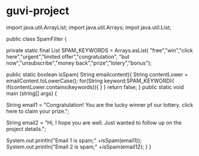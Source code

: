 # guvi-project
import java.util.ArrayList;
import java.util.Arrays;
impot java.util.List;

public class SpamFilter {


   private static final List <String>SPAM_KEYWORDS = Arrays.asList(
   "free","win","click here","urgent","limited offer","congratulation", "but now","unsubscribe","money back","prize","lotery","bonus");

  public static boolean isSpam( String emailcontent){
  String contentLower = emailContent.toLowerCase();
  for(String keyword:SPAM_KEYWORD){
  if(contentLower.contains(keywords)){
  }
  }
  return false;
  }
  public static void main (string[] args) {
  
  String email1 = "Congratulation!  You are the lucky winner pf our lottery. click here to claim your prize.";
  
  String email2 = "Hi, I hope you are well. Just wanted to follow up on the project details.";


System.out.println("Email 1 is spam;" +isSpam(email1));
System.out.println("Email 2 is spam;" +isSpam(email12);
 }
}
